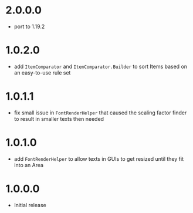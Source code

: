 # 2.0.0.0
- port to 1.19.2
# 1.0.2.0
- add `ItemComparator` and `ItemComparator.Builder` to sort Items based on an easy-to-use rule set 
# 1.0.1.1
- fix small issue in `FontRenderHelper` that caused the scaling factor finder to result in smaller texts then needed
# 1.0.1.0
- add `FontRenderHelper` to allow texts in GUIs to get resized until they fit into an Area
# 1.0.0.0
- Initial release